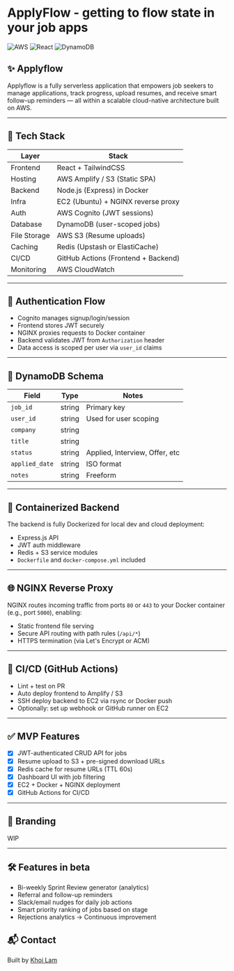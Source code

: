 # ApplyFlow - getting to flow state in your job apps

![AWS](https://img.shields.io/badge/AWS-Lambda-orange)
![React](https://img.shields.io/badge/Frontend-React-blue)
![DynamoDB](https://img.shields.io/badge/Database-DynamoDB-yellow)

## ✨ Applyflow

Applyflow is a fully serverless application that empowers job seekers to manage applications, track progress, upload resumes, and receive smart follow-up reminders — all within a scalable cloud-native architecture built on AWS.


---

## 🧰 Tech Stack

| Layer         | Stack                              |
|---------------|-------------------------------------|
| Frontend      | React + TailwindCSS                |
| Hosting       | AWS Amplify / S3 (Static SPA)       |
| Backend       | Node.js (Express) in Docker        |
| Infra         | EC2 (Ubuntu) + NGINX reverse proxy |
| Auth          | AWS Cognito (JWT sessions)         |
| Database      | DynamoDB (user-scoped jobs)        |
| File Storage  | AWS S3 (Resume uploads)            |
| Caching       | Redis (Upstash or ElastiCache)     |
| CI/CD         | GitHub Actions (Frontend + Backend)|
| Monitoring    | AWS CloudWatch                     |

---

## 🔐 Authentication Flow

- Cognito manages signup/login/session
- Frontend stores JWT securely
- NGINX proxies requests to Docker container
- Backend validates JWT from `Authorization` header
- Data access is scoped per user via `user_id` claims

---

## 📂 DynamoDB Schema

| Field         | Type    | Notes                          |
|---------------|---------|--------------------------------|
| `job_id`      | string  | Primary key                    |
| `user_id`     | string  | Used for user scoping          |
| `company`     | string  |                                |
| `title`       | string  |                                |
| `status`      | string  | Applied, Interview, Offer, etc |
| `applied_date`| string  | ISO format                     |
| `notes`       | string  | Freeform                       |

---

## 🐳 Containerized Backend

The backend is fully Dockerized for local dev and cloud deployment:

- Express.js API
- JWT auth middleware
- Redis + S3 service modules
- `Dockerfile` and `docker-compose.yml` included

---

## 🌐 NGINX Reverse Proxy

NGINX routes incoming traffic from ports `80` or `443` to your Docker container (e.g., port `5000`), enabling:
- Static frontend file serving
- Secure API routing with path rules (`/api/*`)
- HTTPS termination (via Let's Encrypt or ACM)

---

## 🚀 CI/CD (GitHub Actions)

- Lint + test on PR
- Auto deploy frontend to Amplify / S3
- SSH deploy backend to EC2 via rsync or Docker push
- Optionally: set up webhook or GitHub runner on EC2

---

## ✅ MVP Features

- [x] JWT-authenticated CRUD API for jobs
- [x] Resume upload to S3 + pre-signed download URLs
- [x] Redis cache for resume URLs (TTL 60s)
- [x] Dashboard UI with job filtering
- [x] EC2 + Docker + NGINX deployment
- [x] GitHub Actions for CI/CD

---

## 📸 Branding

WIP

---

## 🛠 Features in beta

- Bi-weekly Sprint Review generator (analytics)
- Referral and follow-up reminders
- Slack/email nudges for daily job actions
- Smart priority ranking of jobs based on stage
- Rejections analytics -> Continuous improvement
## 📬 Contact

Built by [Khoi Lam](https://github.com/kal038)
